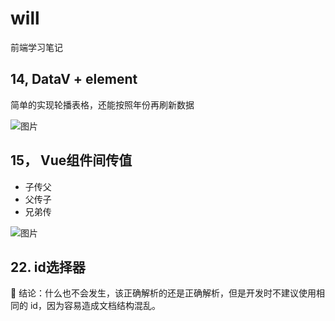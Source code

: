 # will
前端学习笔记



## 14,  DataV + element
简单的实现轮播表格，还能按照年份再刷新数据     

![图片](https://raw.githubusercontent.com/will-wang-china/will/master/14-Datademo2/jd-data/img/QQ%E6%88%AA%E5%9B%BE20210302140938.png)


## 15， Vue组件间传值
- 子传父
- 父传子
- 兄弟传


![图片](https://raw.githubusercontent.com/will-wang-china/will/master/15-Vue%E7%BB%84%E4%BB%B6%E9%97%B4%E4%BC%A0%E5%80%BC/demo1/src/assets/%E5%BE%AE%E4%BF%A1%E6%88%AA%E5%9B%BE_20210303161055.png)



## 22. id选择器
:love_letter: 结论：什么也不会发生，该正确解析的还是正确解析，但是开发时不建议使用相同的 id，因为容易造成文档结构混乱。